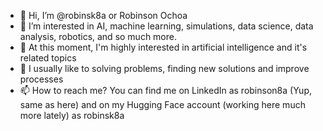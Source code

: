 - 👋 Hi, I’m @robinsk8a or Robinson Ochoa
- 👀 I’m interested in AI, machine learning, simulations, data science, data analysis, robotics,  and so much more.
- 🌱 At this moment, I'm highly interested in artificial intelligence and it's related topics
- 💞️ I usually like to solving problems, finding new solutions and improve processes
- 📫 How to reach me? You can find me on LinkedIn as robinson8a (Yup, same as here) and on my Hugging Face account (working here much more lately) as robinsk8a

<!---
robinsk8a/robinsk8a is a ✨ special ✨ repository because its `README.md` (this file) appears on your GitHub profile.
You can click the Preview link to take a look at your changes.
--->
